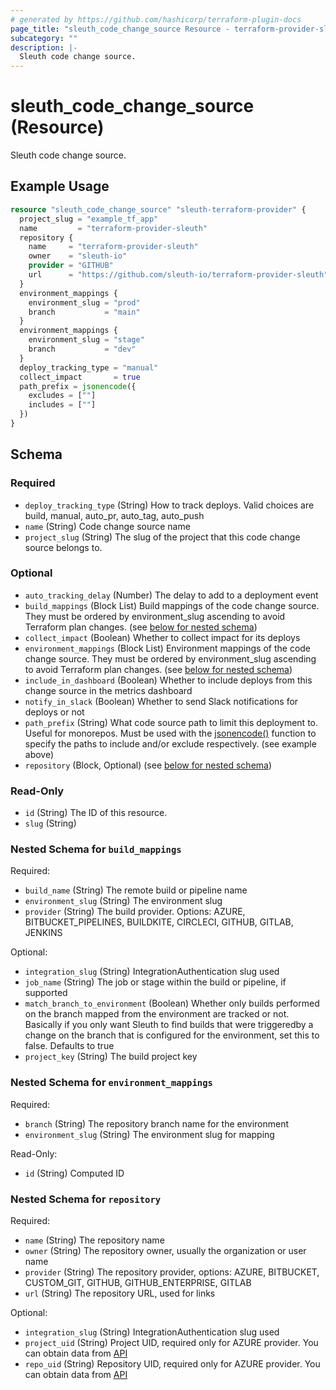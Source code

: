 ```yaml
---
# generated by https://github.com/hashicorp/terraform-plugin-docs
page_title: "sleuth_code_change_source Resource - terraform-provider-sleuth"
subcategory: ""
description: |-
  Sleuth code change source.
---
```


# sleuth_code_change_source (Resource)

Sleuth code change source.

## Example Usage

```terraform
resource "sleuth_code_change_source" "sleuth-terraform-provider" {
  project_slug = "example_tf_app"
  name         = "terraform-provider-sleuth"
  repository {
    name     = "terraform-provider-sleuth"
    owner    = "sleuth-io"
    provider = "GITHUB"
    url      = "https://github.com/sleuth-io/terraform-provider-sleuth"
  }
  environment_mappings {
    environment_slug = "prod"
    branch           = "main"
  }
  environment_mappings {
    environment_slug = "stage"
    branch           = "dev"
  }
  deploy_tracking_type = "manual"
  collect_impact       = true
  path_prefix = jsonencode({
    excludes = [""]
    includes = [""]
  })
}
```

<!-- schema generated by tfplugindocs -->
## Schema

### Required

- `deploy_tracking_type` (String) How to track deploys. Valid choices are build, manual, auto_pr, auto_tag, auto_push
- `name` (String) Code change source name
- `project_slug` (String) The slug of the project that this code change source belongs to.

### Optional

- `auto_tracking_delay` (Number) The delay to add to a deployment event
- `build_mappings` (Block List) Build mappings of the code change source. They must be ordered by environment_slug ascending to avoid Terraform plan changes. (see [below for nested schema](#nestedblock--build_mappings))
- `collect_impact` (Boolean) Whether to collect impact for its deploys
- `environment_mappings` (Block List) Environment mappings of the code change source. They must be ordered by environment_slug ascending to avoid Terraform plan changes. (see [below for nested schema](#nestedblock--environment_mappings))
- `include_in_dashboard` (Boolean) Whether to include deploys from this change source in the metrics dashboard
- `notify_in_slack` (Boolean) Whether to send Slack notifications for deploys or not
- `path_prefix` (String) What code source path to limit this deployment to. Useful for monorepos. Must be used with the [jsonencode()](https://developer.hashicorp.com/terraform/language/functions/jsonencode) function to specify the paths to include and/or exclude respectively. (see example above)
- `repository` (Block, Optional) (see [below for nested schema](#nestedblock--repository))

### Read-Only

- `id` (String) The ID of this resource.
- `slug` (String)

<a id="nestedblock--build_mappings"></a>
### Nested Schema for `build_mappings`

Required:

- `build_name` (String) The remote build or pipeline name
- `environment_slug` (String) The environment slug
- `provider` (String) The build provider. Options: AZURE, BITBUCKET_PIPELINES, BUILDKITE, CIRCLECI, GITHUB, GITLAB, JENKINS

Optional:

- `integration_slug` (String) IntegrationAuthentication slug used
- `job_name` (String) The job or stage within the build or pipeline, if supported
- `match_branch_to_environment` (Boolean) Whether only builds performed on the branch mapped from the environment are tracked or not. Basically if you only want Sleuth to find builds that were triggeredby a change on the branch that is configured for the environment, set this to false. Defaults to true
- `project_key` (String) The build project key


<a id="nestedblock--environment_mappings"></a>
### Nested Schema for `environment_mappings`

Required:

- `branch` (String) The repository branch name for the environment
- `environment_slug` (String) The environment slug for mapping

Read-Only:

- `id` (String) Computed ID


<a id="nestedblock--repository"></a>
### Nested Schema for `repository`

Required:

- `name` (String) The repository name
- `owner` (String) The repository owner, usually the organization or user name
- `provider` (String) The repository provider, options: AZURE, BITBUCKET, CUSTOM_GIT, GITHUB, GITHUB_ENTERPRISE, GITLAB
- `url` (String) The repository URL, used for links

Optional:

- `integration_slug` (String) IntegrationAuthentication slug used
- `project_uid` (String) Project UID, required only for AZURE provider. You can obtain data from [API](https://learn.microsoft.com/en-us/rest/api/azure/devops/git/repositories/list?view=azure-devops-rest-6.0&tabs=HTTP)
- `repo_uid` (String) Repository UID, required only for AZURE provider. You can obtain data from [API](https://learn.microsoft.com/en-us/rest/api/azure/devops/git/repositories/list?view=azure-devops-rest-6.0&tabs=HTTP)


